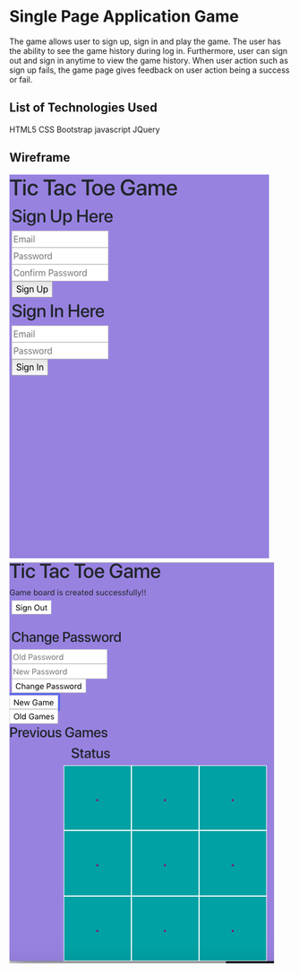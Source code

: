 # Single Page Application Game

The game allows user to sign up, sign in and play the game.
The user has the ability to see the game history during log in. Furthermore, user can sign out and sign in anytime to view the game history. When user action such as sign up fails, the game page gives feedback on user action being a success or fail.


## List of Technologies Used
HTML5
CSS
Bootstrap
javascript
JQuery

## Wireframe
![Alt Wireframe 1](part1.png?raw=true)
![Alt Wireframe 2](part2.png?raw=true)
